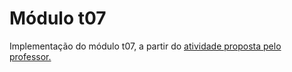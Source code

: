 # Módulo t07

Implementação do módulo t07, a partir do [atividade proposta pelo professor.](https://github.com/kyriosdata/oo/blob/master/topicos/07.md)